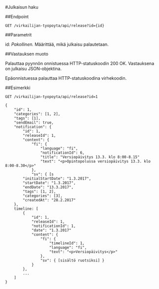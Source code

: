 #Julkaisun haku

##Endpoint

`GET /virkailijan-tyopoyta/api/release?id={id}`

##Parametrit

id: *Pakollinen.*  Määrittää, mikä julkaisu palautetaan.

##Vastauksen muoto

Palauttaa pyynnön onnistuessa HTTP-statuskoodin 200 OK. Vastauksena on
julkaisu JSON-objektina.

Epäonnistuessa palauttaa HTTP-statuskoodina virhekoodin.

##Esimerkki

`GET /virkailijan-tyopoyta/api/release?id=1`

```
{
    "id": 1,
    "categories": [1, 2],
    "tags": [1],
    "sendEmail": true,
    "notification": {
        "id": 1,
        "releaseId": 1,
        "content": {
            "fi": {
                "language": "fi",
                "notificationId": 6,
                "title": "Versiopäivitys 13.3. klo 8:00-8.15"
                "text": "<p>Opintopolussa versiopäivitys 13.3. klo 8:00-8.30</p>"
            },
            "sv": { [s
        "initialStartDate": "1.3.2017",
        "startDate": "1.3.2017",
        "endDate": "13.3.2017",
        "tags": [1, 2],
        "categories": [3],
        "createdAt": "28.2.2017"
    },
    timeline: [
        {
            "id": 1,
            "releaseId": 1,
            "notificationId": 1,
            "date": "1.3.2017"
            "content": {
                "fi": {
                    "timelineId": 1,
                    "language": "fi",
                    "text": "<p>Versiopäivitys</p>"
                },
                "sv": { [sisältö ruotsiksi] }
            }
        },
        ...
    ]
}
```
